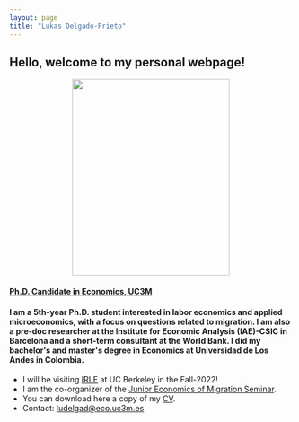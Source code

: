 ```yaml
---
layout: page
title: "Lukas Delgado-Prieto"
---
```

## Hello, welcome to my personal webpage! 

<p align="center"> 
<img src="https://user-images.githubusercontent.com/57502134/186741596-b93baccb-0009-4910-8db5-26d27765dc15.png"  width="280" height="350">  
</p>

#### [Ph.D. Candidate in Economics, UC3M](http://economics.uc3m.es/personal/delgado-prieto/)


#### I am a 5th-year Ph.D. student interested in labor economics and applied microeconomics, with a focus on questions related to migration. I am also a pre-doc researcher at the Institute for Economic Analysis (IAE)-CSIC in Barcelona and a short-term consultant at the World Bank. I did my bachelor's and master's degree in Economics at Universidad de Los Andes in Colombia. 

- I will be visiting [IRLE](https://irle.berkeley.edu/) at UC Berkeley in the Fall-2022!
- I am the co-organizer of the [Junior Economics of Migration Seminar](https://sites.google.com/view/the-economics-of-migration).
- You can download here a copy of my [CV](https://github.com/ludelgad/ludelgad.github.io/files/9427993/Delgado_CV.pdf).
- Contact: [ludelgad@eco.uc3m.es](mailto:ludelgad@eco.uc3m.es)

